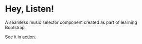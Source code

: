 # Hey, Listen!
A seamless music selector component created as part of learning Bootstrap.

See it in [action](https://ceva24.github.io/hey-listen/).

